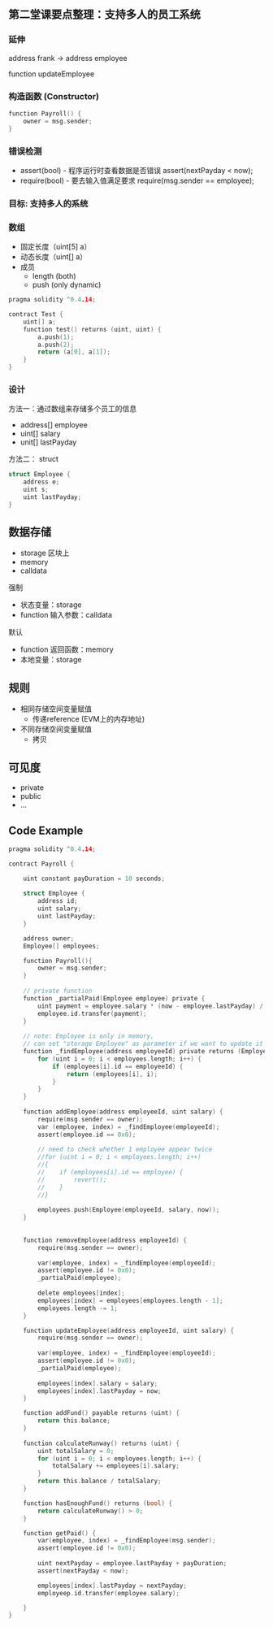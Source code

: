 ## 第二堂课要点整理：支持多人的员工系统

### 延伸
address frank -> address employee

function updateEmployee

### 构造函数 (Constructor)
``` C
function Payroll() {
    owner = msg.sender;
}
```

### 错误检测
* assert(bool) - 程序运行时查看数据是否错误
    assert(nextPayday < now);
* require(bool) - 要去输入值满足要求
    require(msg.sender == employee);

### 目标: 支持多人的系统

### 数组
* 固定长度（uint[5] a）
* 动态长度（uint[] a）
* 成员
    * length (both)
    * push (only dynamic)

``` C
pragma solidity ^0.4.14;

contract Test {
    uint[] a;    
    function test() returns (uint, uint) {
        a.push(1);
        a.push(2);
        return (a[0], a[1]);
    }    
}
```

### 设计
方法一：通过数组来存储多个员工的信息
* address[] employee
* uint[] salary
* unit[] lastPayday

方法二： struct
``` C
struct Employee {
    address e;
    uint s;
    uint lastPayday;
}
```

## 数据存储
* storage 区块上
* memory
* calldata 

强制
* 状态变量：storage
* function 输入参数：calldata

默认
* function 返回函数：memory
* 本地变量：storage

## 规则
* 相同存储空间变量赋值
    * 传递reference (EVM上的内存地址)
* 不同存储空间变量赋值
    * 拷贝

## 可见度
* private
* public
* ...

## Code Example
```C
pragma solidity ^0.4.14;

contract Payroll {

    uint constant payDuration = 10 seconds;
    
    struct Employee {
        address id;
        uint salary;
        uint lastPayday;
    }

    address owner;
    Employee[] employees;

    function Payroll(){ 
        owner = msg.sender;
    }
    
    // private function
    function _partialPaid(Employee employee) private {
        uint payment = employee.salary * (now - employee.lastPayday) / payDuration;
        employee.id.transfer(payment);
    }
    
    // note: Employee is only in memory, 
    // can set "storage Employee" as parameter if we want to update it in funciton
    function _findEmployee(address employeeId) private returns (Employee, uint) {
        for (uint i = 0; i < employees.length; i++) {
            if (employees[i].id == employeeId) {
                return (employees[i], i);
            }
        }
    }
    
    function addEmployee(address employeeId, uint salary) {
        require(msg.sender == owner);
        var (employee, index) = _findEmployee(employeeId);
        assert(employee.id == 0x0);
        
        // need to check whether 1 employee appear twice
        //for (uint i = 0; i < employees.length; i++)
        //{
        //    if (employees[i].id == employee) {
        //        revert();
        //    }
        //}
             
        employees.push(Employee(employeeId, salary, now));
    }
    
    
    function removeEmployee(address employeeId) {
        require(msg.sender == owner);
        
        var(employee, index) = _findEmployee(employeeId);
        assert(employee.id != 0x0);
        _partialPaid(employee);
        
        delete employees[index];
        employees[index] = employees[employees.length - 1];
        employees.length -= 1;
    }    

    function updateEmployee(address employeeId, uint salary) {
        require(msg.sender == owner);
        
        var(employee, index) = _findEmployee(employeeId);
        assert(employee.id != 0x0);
        _partialPaid(employee);
        
        employees[index].salary = salary;
        employees[index].lastPayday = now;  
    }

    function addFund() payable returns (uint) {
        return this.balance;
    }
    
    function calculateRunway() returns (uint) {
        uint totalSalary = 0;
        for (uint i = 0; i < employees.length; i++) {
            totalSalary += employees[i].salary;
        }
        return this.balance / totalSalary;
    }

    function hasEnoughFund() returns (bool) {
        return calculateRunway() > 0;
    }

    function getPaid() {
        var(employee, index) = _findEmployee(msg.sender);
        assert(employee.id != 0x0);
        
        uint nextPayday = employee.lastPayday + payDuration;
        assert(nextPayday < now);

        employees[index].lastPayday = nextPayday;
        employeep.id.transfer(employee.salary);

    }
}
```
